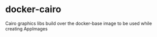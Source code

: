 # docker-cairo
Cairo graphics libs build over the docker-base image to be used while creating AppImages
